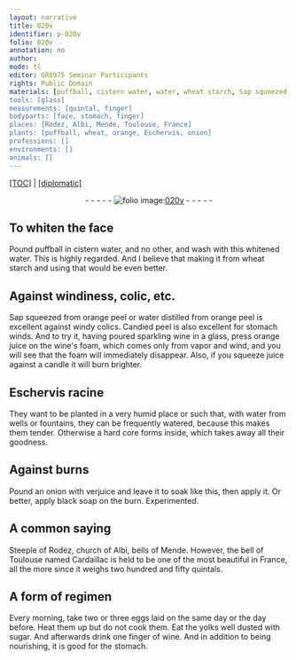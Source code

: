 ```yaml
---
layout: narrative
title: 020v
identifier: p-020v
folio: 020v
annotation: no
author:
mode: tl
editor: GR8975 Seminar Participants
rights: Public Domain
materials: [puffball, cistern water, water, wheat starch, Sap squeezed from orange peel, water distilled from orange peel, Candied peel, sparkling wine, orange juice, wine's foam, juice, Eschervis racine, onion, verjuice, black soap, eggs, yolk, sugar, wine]
tools: [glass]
measurements: [quintal, finger]
bodyparts: [face, stomach, finger]
places: [Rodez, Albi, Mende, Toulouse, France]
plants: [puffball, wheat, orange, Eschervis, onion]
professions: []
environments: []
animals: []
---
```


<p><a href="{{ site.baseurl }}/translation/">[TOC]</a> | <a href="{{ site.baseurl }}/_texts/p-020v_tc.md/">[diplomatic]</a></p><div class="folio" align="center">- - - - - <a href="http://gallica.bnf.fr/ark:/12148/btv1b10500001g/f46.image" target="_blank"><img src="https://cu-mkp.github.io/2017-workshop-edition/assets/photo-icon.png" alt="folio image: " style="display:inline-block; margin-bottom:-3px;"/>020v</a> - - - - - </div>  
  

## To whiten the <span class="bp">face</span>

 
Pound <span class="m"><span class="pa">puffball</span></span> in <span class="m">cistern water</span>, and no other, and wash with this whitened <span class="m">water</span>. This is highly regarded. And I believe that making it from <span class="m"><span class="pa">wheat</span> starch</span> and using that would be even better.
 
 
  

## Against windiness, colic, etc.

 
<span class="m">Sap squeezed<span class="sup"> from <span class="pa">orange</span> peel</span></span> or <span class="m">water distilled from <span class="pa">orange</span> peel</span> is excellent against windy colics. <span class="m">Candied peel</span> is also excellent for <span class="bp">stomach</span> winds. And to try it, having poured <span class="m">sparkling wine</span> in a <span class="tl">glass</span>, press <span class="m"><span class="pa">orange</span> juice</span> on the <span class="m">wine's foam</span>, which comes only from vapor and wind, and you will see that the foam will immediately disappear. Also, if you squeeze <span class="m">juice</span> against a candle it will burn brighter. 
 
 
  

## <span class="m"><span class="pa">Eschervis</span> racine</span>

 
They want to be planted in a very humid place or such that, with <span class="sup">water from</span> wells or fountains, they can be frequently watered, because this makes them tender. Otherwise a hard core forms inside, which takes away all their goodness. 
 
 
  

## Against burns

 
Pound an <span class="m"><span class="pa">onion</span></span> with <span class="m">verjuice</span> and leave it to soak like this, then apply it. Or better, apply <span class="m">black soap</span> on the burn. Experimented. 
 
 
  

## A common saying

 
Steeple of <span class="pl">Rodez</span>, church of <span class="pl">Albi</span>, bells of <span class="pl">Mende</span>. However, the bell of <span class="pl">Toulouse</span> named Cardaillac is held to be one of the most beautiful in <span class="pl">France</span>, all the more since it weighs two hundred and fifty <span class="ms">quintal</span>s. 
 
 
  

## A form of regimen

 
Every <span class="tmp">morning</span>, take two or three <span class="m">eggs</span> laid on the same day or the <span class="tmp">day</span> before. Heat them up but do not cook them. Eat the <span class="m">yolk</span>s well dusted with <span class="m">sugar</span>. And afterwards drink one <span class="ms"><span class="bp">finger</span></span> of <span class="m">wine</span>. And in addition to being nourishing, it is good for the <span class="bp">stomach</span>. 
 
